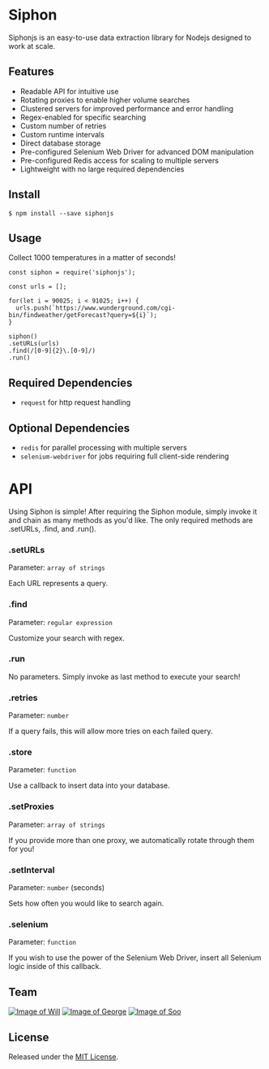 # Siphon
Siphonjs is an easy-to-use data extraction library for Nodejs designed to work at scale.

## Features

- Readable API for intuitive use
- Rotating proxies to enable higher volume searches 
- Clustered servers for improved performance and error handling
- Regex-enabled for specific searching
- Custom number of retries
- Custom runtime intervals
- Direct database storage
- Pre-configured Selenium Web Driver for advanced DOM manipulation
- Pre-configured Redis access for scaling to multiple servers
- Lightweight with no large required dependencies

## Install
```
$ npm install --save siphonjs
```

## Usage

Collect 1000 temperatures in a matter of seconds!

```
const siphon = require('siphonjs');

const urls = [];

for(let i = 90025; i < 91025; i++) {
  urls.push(`https://www.wunderground.com/cgi-bin/findweather/getForecast?query=${i}`);
}

siphon()
.setURLs(urls)
.find(/[0-9]{2}\.[0-9]/)
.run()
```

## Required Dependencies

- `request` for http request handling

## Optional Dependencies

- `redis` for parallel processing with multiple servers
- `selenium-webdriver` for jobs requiring full client-side rendering

# API

Using Siphon is simple! After requiring the Siphon module, simply invoke it and chain as many methods as you'd like. The only required methods are .setURLs, .find, and .run().

### .setURLs

Parameter: `array of strings`

Each URL represents a query.

### .find

Parameter: `regular expression`

Customize your search with regex.

### .run

No parameters. Simply invoke as last method to execute your search!

### .retries

Parameter: `number`

If a query fails, this will allow more tries on each failed query.

### .store

Parameter: `function`

Use a callback to insert data into your database.

### .setProxies

Parameter: `array of strings`

If you provide more than one proxy, we automatically rotate through them for you!

### .setInterval

Parameter: `number` (seconds)

Sets how often you would like to search again. 

### .selenium

Parameter: `function`

If you wish to use the power of the Selenium Web Driver, insert all Selenium logic inside of this callback.



## Team

[![Image of Will](https://avatars0.githubusercontent.com/u/7759384?v=3&s=150)](https://github.com/willbach)
[![Image of George](https://avatars3.githubusercontent.com/u/18508195?v=3&s=150)](https://github.com/ganorberg)
[![Image of Soo](https://avatars1.githubusercontent.com/u/15530782?v=3&s=150)](https://github.com/sooeung2)

## License

Released under the [MIT License](https://opensource.org/licenses/mit-license.php).


